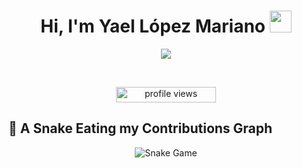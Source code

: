 <h1 align="center">Hi, I'm Yael López Mariano <img src="https://media.giphy.com/media/hvRJCLFzcasrR4ia7z/giphy.gif" width="35"></h1>

<p align="center">
  <!-- Texto animado (puedes editar las líneas a tu gusto) -->
  <a href="https://github.com/DenverCoder1/readme-typing-svg">
    <img src="https://readme-typing-svg.herokuapp.com?font=Time+New+Roman&color=%23C8BE25&size=25&center=true&vCenter=true&width=700&height=100&lines=Full-Stack+Developer+(.NET+%2B+Angular);IoT+%26+MQTT+(ESP32)+Enthusiast;Kotlin+Android+%7C+Firebase;Siempre+aprendiendo+nuevas+cosas" />
  </a>
</p>

<br>

<p align="center">
  <!-- Contador de vistas del perfil (cambia TU_USUARIO_GITHUB) -->
  <img src="https://komarev.com/ghpvc/?username=TU_USUARIO_GITHUB&label=Profile%20views&color=0047AB&style=plastic" alt="profile views" height="25" width="160" />
</p>

<!-- ========================================================= -->
<!--                AQUI NO VAMOS A PONER NADA MÁS            -->
<!-- ========================================================= -->

## 🐍 A Snake Eating my Contributions Graph

<p align="center">
  <!-- Serpiente de contribuciones (cambia TU_USUARIO_GITHUB) -->
  <img src="https://github.com/TU_USUARIO_GITHUB/TU_USUARIO_GITHUB/blob/output/github-contribution-grid-snake.svg" alt="Snake Game"/>
</p>

